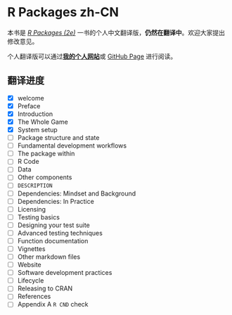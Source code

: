 # R Packages zh-CN

本书是 [*R Packages (2e)*](https://r-pkgs.org/) 一书的个人中文翻译版，**仍然在翻译中**。欢迎大家提出修改意见。

个人翻译版可以通过[**我的个人网站**](https://book.formlesslab.top/r-pkgs)或 [GitHub Page](https://yuanchenzhu2020.github.io/R-Packages-zh/) 进行阅读。

## 翻译进度

-   [x] welcome
-   [x] Preface
-   [x] Introduction
-   [x] The Whole Game
-   [x] System setup
-   [ ] Package structure and state
-   [ ] Fundamental development workflows
-   [ ] The package within
-   [ ] R Code
-   [ ] Data
-   [ ] Other components
-   [ ] `DESCRIPTION`
-   [ ] Dependencies: Mindset and Background
-   [ ] Dependencies: In Practice
-   [ ] Licensing
-   [ ] Testing basics
-   [ ] Designing your test suite
-   [ ] Advanced testing techniques
-   [ ] Function documentation
-   [ ] Vignettes
-   [ ] Other markdown files
-   [ ] Website
-   [ ] Software development practices
-   [ ] Lifecycle
-   [ ] Releasing to CRAN
-   [ ] References
-   [ ] Appendix A `R CND` check
